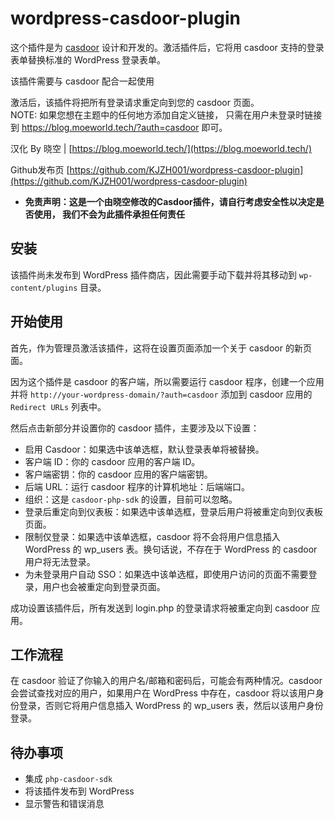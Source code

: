 # wordpress-casdoor-plugin
这个插件是为 [casdoor](https://github.com/casbin/casdoor) 设计和开发的。激活插件后，它将用 casdoor 支持的登录表单替换标准的 WordPress 登录表单。

该插件需要与 casdoor 配合一起使用

激活后，该插件将把所有登录请求重定向到您的 casdoor 页面。<br>
NOTE: 如果您想在主题中的任何地方添加自定义链接， 只需在用户未登录时链接到 https://blog.moeworld.tech/?auth=casdoor 即可。

汉化 By 晓空 | [https://blog.moeworld.tech/](https://blog.moeworld.tech/)

Github发布页 [https://github.com/KJZH001/wordpress-casdoor-plugin](https://github.com/KJZH001/wordpress-casdoor-plugin)

* **免责声明：这是一个由晓空修改的Casdoor插件，请自行考虑安全性以决定是否使用， 我们不会为此插件承担任何责任**

## 安装
该插件尚未发布到 WordPress 插件商店，因此需要手动下载并将其移动到 `wp-content/plugins` 目录。

## 开始使用
首先，作为管理员激活该插件，这将在设置页面添加一个关于 casdoor 的新页面。

因为这个插件是 casdoor 的客户端，所以需要运行 casdoor 程序，创建一个应用并将 `http://your-wordpress-domain/?auth=casdoor` 添加到 casdoor 应用的 `Redirect URLs` 列表中。

然后点击新部分并设置你的 casdoor 插件，主要涉及以下设置：

- 启用 Casdoor：如果选中该单选框，默认登录表单将被替换。
- 客户端 ID：你的 casdoor 应用的客户端 ID。
- 客户端密钥：你的 casdoor 应用的客户端密钥。
- 后端 URL：运行 casdoor 程序的计算机地址：后端端口。
- 组织：这是 `casdoor-php-sdk` 的设置，目前可以忽略。
- 登录后重定向到仪表板：如果选中该单选框，登录后用户将被重定向到仪表板页面。
- 限制仅登录：如果选中该单选框，casdoor 将不会将用户信息插入 WordPress 的 wp_users 表。换句话说，不存在于 WordPress 的 casdoor 用户将无法登录。
- 为未登录用户自动 SSO：如果选中该单选框，即使用户访问的页面不需要登录，用户也会被重定向到登录页面。

成功设置该插件后，所有发送到 login.php 的登录请求将被重定向到 casdoor 应用。

## 工作流程
在 casdoor 验证了你输入的用户名/邮箱和密码后，可能会有两种情况。casdoor 会尝试查找对应的用户，如果用户在 WordPress 中存在，casdoor 将以该用户身份登录，否则它将用户信息插入 WordPress 的 wp_users 表，然后以该用户身份登录。

## 待办事项
- 集成 `php-casdoor-sdk`
- 将该插件发布到 WordPress
- 显示警告和错误消息
